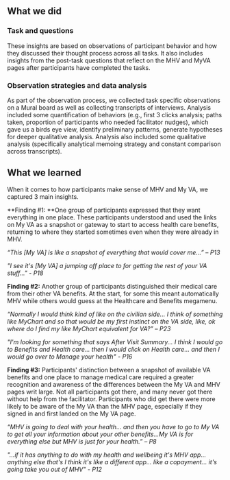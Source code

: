 ## What we did


### Task and questions

These insights are based on observations of participant behavior and how they discussed their thought process across all tasks.  It also includes insights from the post-task questions that reflect on the MHV and MyVA pages after participants have completed the tasks.


### Observation strategies and data analysis 

As part of the observation process, we collected task specific observations on a Mural board as well as collecting transcripts of interviews.  Analysis included some quantification of behaviors (e.g., first 3 clicks analysis; paths taken, proportion of participants who needed facilitator nudges), which gave us a birds eye view, identify preliminary patterns, generate hypotheses for deeper qualitative analysis​.  Analysis also included some qualitative analysis (specifically analytical memoing strategy and constant comparison across transcripts).  


## What we learned

When it comes to how participants make sense of MHV and My VA, we captured 3 main insights.

**Finding #1: ​​**One group of participants expressed that they want everything in one place.  These participants understood and used the links on My VA as a snapshot or gateway to start to access health care benefits, returning to where they started sometimes even when they were already in MHV.

  _“This [My VA] is like a snapshot of everything that would cover me...” – P13_

  _"I see it's [My VA] a jumping off place to for getting the rest of your VA stuff..." - P18_


**Finding #2:**  Another group of participants distinguished their medical care from their other VA benefits.  At the start, for some this meant automatically MHV while others would guess at the Healthcare and Benefits megamenu.  

  _“Normally I would think kind of like on the civilian side... I think of something like MyChart and so that would be my first instinct on the VA side, 
   like, ok where do I find my like MyChart equivalent for VA?” – P23_

  _"I'm looking for something that says After Visit Summary... I think I would go to Benefits and Health care... then I would click on Health care... and 
  then I would go over to Manage your health" - P16_


**Finding #3:**  Participants' distinction between a snapshot of available VA benefits and one place to manage medical care required a greater recognition and awareness of the differences between the My VA and MHV pages writ large. Not all participants got there, and many never got there without help from the facilitator. Participants who did get there were more likely to be aware of the My VA than the MHV page, especially if they signed in and first landed on the My VA page.

  _“MHV is going to deal with your health... and then you have to go to My VA to get all your information about your other benefits...My VA is for everything 
  else but MHV is just for your health.” – P8_

  _"...if it has anything to do with my health and wellbeing it's MHV app... anything else that's I think it's like a different app... like a copayment... 
    it's going take you out of MHV" - P12_
